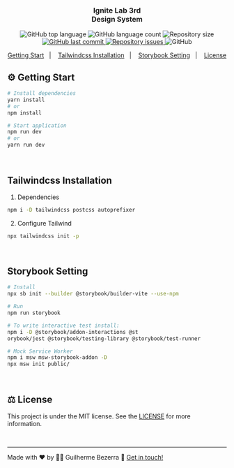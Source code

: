 <h3 align="center">
  Ignite Lab 3rd
  <br> <span style="font-size: 16px;">Design System</span>
</h3>

<p align="center">
  <img alt="GitHub top language" src="https://img.shields.io/github/languages/top/gbdsantos/reactjs-rocketseat-ignite-lab-3-design-system.svg">
  
  <img alt="GitHub language count" src="https://img.shields.io/github/languages/count/gbdsantos/reactjs-rocketseat-ignite-lab-3-design-system.svg">

  <img alt="Repository size" src="https://img.shields.io/github/repo-size/gbdsantos/reactjs-rocketseat-ignite-lab-3-design-system.svg">

  <a href="https://github.com/gbdsantos/reactjs-rocketseat-ignite-lab-3-design-system/commits/master">
    <img alt="GitHub last commit" src="https://img.shields.io/github/last-commit/gbdsantos/reactjs-rocketseat-ignite-lab-3-design-system.svg">
  </a>

  <a href="https://github.com/lukemorales/rocketshoes-react-native/issues">
    <img alt="Repository issues" src="https://img.shields.io/github/issues/gbdsantos/reactjs-rocketseat-ignite-lab-3-design-system.svg">
  </a>

  <img alt="GitHub" src="https://img.shields.io/github/license/gbdsantos/reactjs-rocketseat-ignite-lab-3-design-system.svg">
</p>

<p align="center">
  <a href="#gear-getting-start">Getting Start</a>&nbsp;&nbsp;&nbsp;|&nbsp;&nbsp;&nbsp;
  <a href="#tailwindcss-installation">Tailwindcss Installation</a>&nbsp;&nbsp;&nbsp;|&nbsp;&nbsp;&nbsp;
  <a href="#storybook-setting">Storybook Setting</a>&nbsp;&nbsp;&nbsp;|&nbsp;&nbsp;&nbsp;
  <a href="#balance_scale-license">License</a>
</p>

## :gear: Getting Start

```Bash
# Install dependencies
yarn install
# or
npm install

# Start application
npm run dev
# or
yarn run dev
```

<br>

## Tailwindcss Installation

1. Dependencies
```Bash
npm i -D tailwindcss postcss autoprefixer
```

2. Configure Tailwind
```Bash
npx tailwindcss init -p
```

<br>

## Storybook Setting

```Bash
# Install
npx sb init --builder @storybook/builder-vite --use-npm

# Run
npm run storybook

# To write interactive test install:
npm i -D @storybook/addon-interactions @st
orybook/jest @storybook/testing-library @storybook/test-runner

# Mock Service Worker
npm i msw msw-storybook-addon -D
npx msw init public/
```

<br>

## :balance_scale: License

This project is under the MIT license. See the [LICENSE](https://github.com/gbdsantos/reactjs-rocketseat-ignite-lab-3-design-system/blob/master/LICENSE) for more information.

<br>

---
Made with ♥ by :man_astronaut: Guilherme Bezerra :wave: [Get in touch!](https://www.linkedin.com/in/gbdsantos/)
